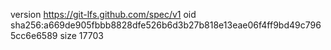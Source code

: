 version https://git-lfs.github.com/spec/v1
oid sha256:a669de905fbbb8828dfe526b6d3b27b818e13eae06f4ff9bd49c7965cc6e6589
size 17703
